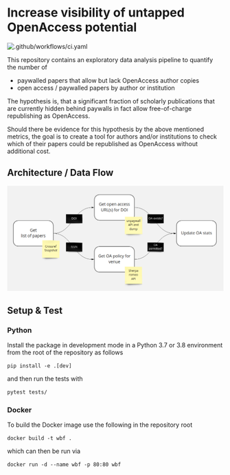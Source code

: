 # Increase visibility of untapped OpenAccess potential

![.github/workflows/ci.yaml](https://github.com/erkannt/wissenschaftsbefreiungsfront/workflows/.github/workflows/ci.yaml/badge.svg)

This repository contains an exploratory data analysis pipeline to quantify the number of
- paywalled papers that allow but lack OpenAccess author copies
- open access / paywalled papers by author or institution

The hypothesis is, that a significant fraction of scholarly publications that are
currently hidden behind paywalls in fact allow free-of-charge republishing as
OpenAccess.

Should there be evidence for this hypothesis by the above mentioned metrics, the goal is
to create a tool for authors and/or institutions to check which of their papers could be
republished as OpenAccess without additional cost.


## Architecture / Data Flow

![img](./assets/data_flow.png)


## Setup & Test

### Python

Install the package in development mode in a Python 3.7 or 3.8 environment from the root
of the repository as follows

```
pip install -e .[dev]
```

and then run the tests with

```bash
pytest tests/
```

### Docker

To build the Docker image use the following in the repository root
```
docker build -t wbf .
```
which can then be run via
```
docker run -d --name wbf -p 80:80 wbf
```